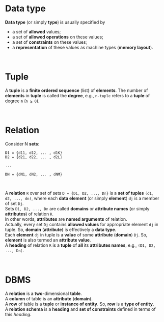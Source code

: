 # Data type
**Data type** (or simply **type**) is usually specified by
- a set of **allowed** values;
- a set of **allowed operations** on these values;
- a set of **constraints** on these values;
- a **representation** of these values as machine types (**memory layout**).

<br>

# Tuple
A **tuple** is a **finite ordered sequence** (list) of **elements**.
The number of **elements** in **tuple** is called the **degree**, e.g., `n-tuple` refers to a **tuple** of degree `n` (`n ≥ 0`).<br>

<br>

# Relation
Consider N **sets**:
```
D1 = {d11, d12, ... , d1K}
D2 = {d21, d22, ... , d2L}

...

DN = {dN1, dN2, ... , dNM}
```

<br>

A **relation** `R` over set of sets `D = {D1, D2, ..., Dn}` is a **set of tuples** `(d1, d2, ..., dn)`, where each **data element** (or simply **element**) `dj` is a member of set `Dj`.<br>
Sets `D1, D2, ..., Dn` are called **domains** or **attribute names** (or simply **attributes**) of relation `R`.<br>
In other words, **attributes** are **named arguments** of relation.<br>
Actually, every set `Dj` contains **allowed values** for appropriate element `dj` in tuple. So, **domain** (**attribute**) is effectively a **data type**.<br>
Each **element** `dj` in tuple is a **value** of some **attribute** (**domain**) `Dj`. So, **element** is also termed an **attribute value**.<br>
A **heading** of relation `R` is a **tuple** of **all** its **attributes names**, e.g., `(D1, D2, ..., Dn)`.<br>


<br>

# DBMS
A **relation** is a **two**-dimensional **table**.<br>
A **column** of table is an **attribute** (**domain**).<br>
A **row** of table is a **tuple** or **instance of entity**. So, **row** is a **type of entity**.<br>
A **relation schema** is a **heading** and **set of constraints** defined in terms of this *heading*.<br>
